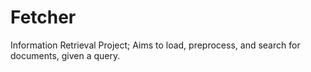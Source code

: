 # Fetcher
Information Retrieval Project; Aims to load, preprocess, and search for documents, given a query.
